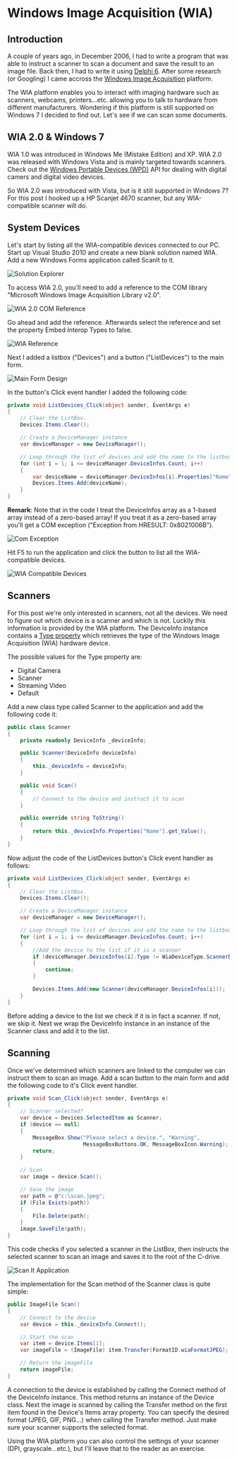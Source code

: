 # Windows Image Acquisition (WIA)

## Introduction

A couple of years ago, in December 2006, I had to write a program that was able to instruct a scanner to scan a document and save the result to an image file. Back then, I had to write it using [Delphi 6](http://en.wikipedia.org/wiki/Embarcadero_Delphi). After some research (or Googling) I came accross the [Windows Image Acquisition](http://msdn.microsoft.com/en-us/library/ms630368.aspx) platform.

The WIA platform enables you to interact with imaging hardware such as scanners, webcams, printers...etc. allowing you to talk to hardware from different manufacturers. Wondering if this platform is still supported on Windows 7 I decided to find out. Let's see if we can scan some documents.

## WIA 2.0 & Windows 7

WIA 1.0 was introduced in Windows Me (Mistake Edition) and XP. WIA 2.0 was released with Windows Vista and is mainly targeted towards scanners. Check out the [Windows Portable Devices (WPD)](<http://msdn.microsoft.com/en-us/library/ms740786(VS.85).aspx>) API for dealing with digital camers and digital video devices.

So WIA 2.0 was introduced with Vista, but is it still supported in Windows 7? For this post I hooked up a HP Scanjet 4670 scanner, but any WIA-compatible scanner will do.

## System Devices

Let's start by listing all the WIA-compatible devices connected to our PC. Start up Visual Studio 2010 and create a new blank solution named WIA. Add a new Windows Forms application called ScanIt to it.

![Solution Explorer](images/wia2.png "Solution Explorer")

To access WIA 2.0, you'll need to add a reference to the COM library "Microsoft Windows Image Acquisition Library v2.0".

![WIA 2.0 COM Reference](images/wia.png "WIA 2.0 COM Reference")

Go ahead and add the reference. Afterwards select the reference and set the property Embed Interop Types to false.

![WIA Reference](images/wia3.png "WIA Reference")

Next I added a listbox ("Devices") and a button ("ListDevices") to the main form.

![Main Form Design](images/scanit.png "Main Form Design")

In the button's Click event handler I added the following code:

```csharp
private void ListDevices_Click(object sender, EventArgs e)
{
    // Clear the ListBox.
    Devices.Items.Clear();

    // Create a DeviceManager instance
    var deviceManager = new DeviceManager();

    // Loop through the list of devices and add the name to the listbox
    for (int i = 1; i <= deviceManager.DeviceInfos.Count; i++)
    {
        var deviceName = deviceManager.DeviceInfos[i].Properties["Name"].get_Value().ToString();
        Devices.Items.Add(deviceName);
    }
}
```

**Remark**: Note that in the code I treat the DeviceInfos array as a 1-based array instead of a zero-based array! If you treat it as a zero-based array you'll get a COM exception ("Exception from HRESULT: 0x8021006B").

![Com Exception](images/wia5.png "Com Exception")

Hit F5 to run the application and click the button to list all the WIA-compatible devices.

![WIA Compatible Devices](images/wia6.png "WIA Compatible Devices")

## Scanners

For this post we're only interested in scanners, not all the devices. We need to figure out which device is a scanner and which is not. Luckily this information is provided by the WIA platform. The DeviceInfo instance contains a [Type property](<http://msdn.microsoft.com/en-us/library/ms630321(v=vs.85).aspx>) which retrieves the type of the Windows Image Acquisition (WIA) hardware device.

The possible values for the Type property are:

- Digital Camera
- Scanner
- Streaming Video
- Default

Add a new class type called Scanner to the application and add the following code it:

```csharp
public class Scanner
{
    private readonly DeviceInfo _deviceInfo;

    public Scanner(DeviceInfo deviceInfo)
    {
        this._deviceInfo = deviceInfo;
    }

    public void Scan()
    {
        // Connect to the device and instruct it to scan
    }

    public override string ToString()
    {
        return this._deviceInfo.Properties["Name"].get_Value();
    }
}
```

Now adjust the code of the ListDevices button's Click event handler as follows:

```csharp
private void ListDevices_Click(object sender, EventArgs e)
{
    // Clear the ListBox.
    Devices.Items.Clear();

    // Create a DeviceManager instance
    var deviceManager = new DeviceManager();

    // Loop through the list of devices and add the name to the listbox
    for (int i = 1; i <= deviceManager.DeviceInfos.Count; i++)
    {
        //Add the device to the list if it is a scanner
        if (deviceManager.DeviceInfos[i].Type != WiaDeviceType.ScannerDeviceType)
        {
            continue;
        }

        Devices.Items.Add(new Scanner(deviceManager.DeviceInfos[i]));
    }
}
```

Before adding a device to the list we check if it is in fact a scanner. If not, we skip it. Next we wrap the DeviceInfo instance in an instance of the Scanner class and add it to the list.

## Scanning

Once we've determined which scanners are linked to the computer we can instruct them to scan an image. Add a scan button to the main form and add the following code to it's Click event handler.

```csharp
private void Scan_Click(object sender, EventArgs e)
{
    // Scanner selected?
    var device = Devices.SelectedItem as Scanner;
    if (device == null)
    {
        MessageBox.Show("Please select a device.", "Warning",
                        MessageBoxButtons.OK, MessageBoxIcon.Warning);
        return;
    }

    // Scan
    var image = device.Scan();

    // Save the image
    var path = @"c:\scan.jpeg";
    if (File.Exists(path))
    {
        File.Delete(path);
    }
    image.SaveFile(path);
}
```

This code checks if you selected a scanner in the ListBox, then instructs the selected scanner to scan an image and saves it to the root of the C-drive.

![Scan It Application](images/wia7.png "Scan It Application")

The implementation for the Scan method of the Scanner class is quite simple:

```csharp
public ImageFile Scan()
{
    // Connect to the device
    var device = this._deviceInfo.Connect();

    // Start the scan
    var item = device.Items[1];
    var imageFile = (ImageFile) item.Transfer(FormatID.wiaFormatJPEG);

    // Return the imageFile
    return imageFile;
}
```

A connection to the device is established by calling the Connect method of the DeviceInfo instance. This method returns an instance of the Device class. Next the image is scanned by calling the Transfer method on the first item found in the Device's Items array property. You can specify the desired format (JPEG, GIF, PNG...) when calling the Transfer method. Just make sure your scanner supports the selected format.

Using the WIA platform you can also control the settings of your scanner (DPI, grayscale...etc.), but I'll leave that to the reader as an exercise.
